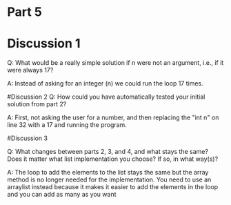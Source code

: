 # Part 5

# Discussion 1
Q: What would be a really simple solution if n were not an argument, i.e., if it were always 17?

A: Instead of asking for an integer (n) we could run the loop 17 times. 

#Discussion 2
Q:  How could you have automatically tested your initial solution from part 2?

A: First, not asking the user for a number, and then replacing the "int n" on line 32 with a 17 and running the program.

#Discussion 3

Q: What changes between parts 2, 3, and 4, and what stays the same? Does it matter what list implementation you choose? If so, in what way(s)?

A: The loop to add the elements to the list stays the same but the array method is no longer needed for the implementation. 
    You need to use an arraylist instead because it makes it easier to add the elements in the loop and you can add as many as you want
